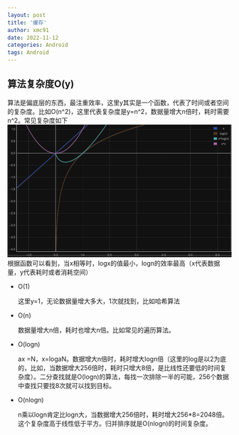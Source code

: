 ```yaml
---
layout: post
title: '缓存'
author: xmc91
date: 2022-11-12
categories: Android
tags: Android 
---
```


## 算法复杂度O(y)

算法是偏底层的东西，最注重效率，这里y其实是一个函数，代表了时间或者空间的复杂度。比如O(n^2)，这里代表复杂度是y=n^2，数据量增大n倍时，耗时需要n^2。常见复杂度如下
![复杂度](/assets/img/O(y).png)
根据函数可以看到，当x相等时，logx的值最小，logn的效率最高（x代表数据量，y代表耗时或者消耗空间）


+ O(1)

  这里y=1，无论数据量增大多大，1次就找到，比如哈希算法

+ O(n)

  数据量增大n倍，耗时也增大n倍。比如常见的遍历算法。

+ O(logn)

  ax =N，x=logaN。数据增大n倍时，耗时增大logn倍（这里的log是以2为底的，比如，当数据增大256倍时，耗时只增大8倍，是比线性还要低的时间复杂度）。二分查找就是O(logn)的算法，每找一次排除一半的可能，256个数据中查找只要找8次就可以找到目标。 

+ O(nlogn)

  n乘以logn肯定比logn大，当数据增大256倍时，耗时增大256*8=2048倍。这个复杂度高于线性低于平方。归并排序就是O(nlogn)的时间复杂度。 

  

  

  

  

  

